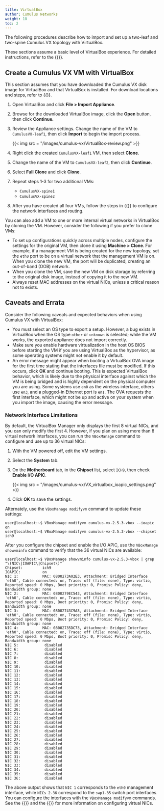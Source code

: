 ```yaml
---
title: VirtualBox
author: Cumulus Networks
weight: 18
toc: 2
---
```

The following procedures describe how to import and set up a two-leaf and two-spine Cumulus VX topology with VirtualBox.

These sections assume a basic level of VirtualBox experience. For detailed instructions, refer to the {{<exlink url="https://www.virtualbox.org/wiki/Documentation" text="VirtualBox documentation">}}.

## Create a Cumulus VX VM with VirtualBox

This section assumes that you have downloaded the Cumulus VX disk image for VirtualBox and that VirtualBox is installed. For download locations and steps, refer to {{<link url="Getting-Started" text="Getting Started">}}.

1. Open VirtualBox and click **File \> Import Appliance**.

2. Browse for the downloaded VirtualBox image, click the **Open** button, then click **Continue**.

3. Review the Appliance settings. Change the name of the VM to `CumulusVX-leaf1`, then click **Import** to begin the import process.  

   {{< img src = "/images/cumulus-vx/VirtualBox-review.png" >}}

4. Right click the created `CumulusVX-leaf1` VM, then select **Clone**.

5. Change the name of the VM to `CumulusVX-leaf2`, then click **Continue**.

6. Select **Full Clone** and click **Clone**.

7. Repeat steps 1-3 for two additional VMs:

   - `CumulusVX-spine1`
   - `CumulusVX-spine2`

8. After you have created all four VMs, follow the steps in {{<link url="Create-a-Two-Leaf-Two-Spine-Topology" text="Create a Two-Leaf, Two-Spine Topology">}} to configure the network interfaces and routing.

You can also add a VM to one or more internal virtual networks in VirtualBox by cloning the VM. However, consider the following if you prefer to clone VMs:

- To set up configurations quickly across multiple nodes, configure the settings for the original VM, then clone it using **Machine \> Clone**. For example, if a management VM is being created for the new topology, set the `eth0` port to be on a virtual network that the management VM is on. When you clone the new VM, the port will be duplicated, creating an out-of-band (OOB) network.
- When you clone the VM, save the new VM on disk storage by referring to the original disk image, instead of copying it to the new VM.
- Always reset MAC addresses on the virtual NICs, unless a critical reason not to exists.

## Caveats and Errata

Consider the following caveats and expected behaviors when using Cumulus VX with VirtualBox:

- You must select an OS type to export a setup. However, a bug exists in VirtualBox when the OS type `other` or `unknown` is selected; while the VM works, the exported appliance does not import correctly.
- Make sure you enable hardware virtualization in the host OS BIOS before starting the VM if you are using VirtualBox as the hypervisor, as some operating systems might not enable it by default.
- An error message might appear when booting a VirtualBox OVA image for the first time stating that the interfaces file must be modified. If this occurs, click **OK** and continue booting. This is expected VirtualBox behavior, which is likely due to the physical interface against which the VM is being bridged and is highly dependent on the physical computer you are using. Some systems use `en0` as the wireless interface, others use `en3`, and a plugged-in Ethernet port is `en1`. The OVA requests the first interface, which might not be up and active on your system when you import the image, causing the error message.

### Network Interface Limitations

By default, the VirtualBox Manager only displays the first 8 virtual NICs, and you can only modify the first 4. However, if you plan on using more than 8 virtual network interfaces, you can run the `VBoxManage` command to configure and use up to 36 virtual NICs:

1. With the VM powered off, edit the VM settings.

2. Select the **System** tab.

3. On the **Motherboard** tab, in the **Chipset** list, select `ICH9`, then check **Enable I/O APIC**.  

   {{< img src = "/images/cumulus-vx/VX_virtualbox_ioapic_settings.png" >}}

4. Click **OK** to save the settings.

Alternately, use the `VBoxManage modifyvm` command to update these settings:

```
user@localhost:~$ VBoxManage modifyvm cumulus-vx-2.5.3-vbox --ioapic on
user@localhost:~$ VBoxManage modifyvm cumulus-vx-2.5.3-vbox --chipset ich9
```

After you configure the chipset and enable the I/O APIC, use the `VBoxManage showvminfo` command to verify that the 36 virtual NICs are available:

```
user@localhost:~$ VBoxManage showvminfo cumulus-vx-2.5.3-vbox | grep "\(NIC\|IOAPIC\|Chipset\)"
Chipset:         ich9
IOAPIC:          on
NIC 1:           MAC: 0800273A02E3, Attachment: Bridged Interface 'eth0', Cable connected: on, Trace: off (file: none), Type: virtio, Reported speed: 0 Mbps, Boot priority: 0, Promisc Policy: deny, Bandwidth group: none
NIC 2:           MAC: 0800279EC543, Attachment: Bridged Interface 'eth0', Cable connected: on, Trace: off (file: none), Type: virtio, Reported speed: 0 Mbps, Boot priority: 0, Promisc Policy: deny, Bandwidth group: none
NIC 3:           MAC: 08002743C9A3, Attachment: Bridged Interface 'eth0', Cable connected: on, Trace: off (file: none), Type: virtio, Reported speed: 0 Mbps, Boot priority: 0, Promisc Policy: deny, Bandwidth group: none
NIC 4:           MAC: 08002735DC73, Attachment: Bridged Interface 'eth0', Cable connected: on, Trace: off (file: none), Type: virtio, Reported speed: 0 Mbps, Boot priority: 0, Promisc Policy: deny, Bandwidth group: none
NIC 5:            disabled
NIC 6:            disabled
NIC 7:            disabled
NIC 8:            disabled
NIC 9:            disabled
NIC 10:           disabled
NIC 11:           disabled
NIC 12:           disabled
NIC 13:           disabled
NIC 14:           disabled
NIC 15:           disabled
NIC 16:           disabled
NIC 17:           disabled
NIC 18:           disabled
NIC 19:           disabled
NIC 20:           disabled
NIC 21:           disabled
NIC 22:           disabled
NIC 23:           disabled
NIC 24:           disabled
NIC 25:           disabled
NIC 26:           disabled
NIC 27:           disabled
NIC 28:           disabled
NIC 29:           disabled
NIC 30:           disabled
NIC 31:           disabled
NIC 32:           disabled
NIC 33:           disabled
NIC 34:           disabled
NIC 35:           disabled
NIC 36:           disabled
```

The above output shows that `NIC 1` corresponds to the `eth0` management interface, while `NICs 2-36` correspond to the `swp1-35` switch port interfaces. You can configure the interfaces with the `VBoxManage modifyvm` commands. See the {{<exlink url="https://www.virtualbox.org/manual/ch06.html" text="VirtualBox networking documentation">}} and the {{<exlink url="https://www.virtualbox.org/manual/ch08.html#idp104314528" text="VBoxManage command reference">}} for more information on configuring virtual NICs.
